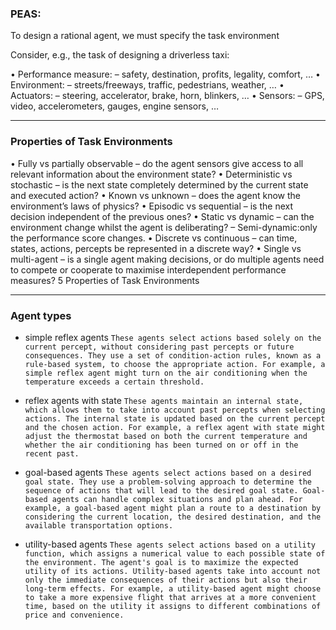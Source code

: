 
### PEAS:

To design a rational agent, we must specify the task environment

Consider, e.g., the task of designing a driverless taxi:

• Performance measure: – safety, destination, profits, legality, comfort, … 
• Environment: – streets/freeways, traffic, pedestrians, weather, … 
• Actuators: – steering, accelerator, brake, horn, blinkers, … 
• Sensors: – GPS, video, accelerometers, gauges, engine sensors, …

---

### Properties of Task Environments 

• Fully vs partially observable – do the agent sensors give access to all relevant information about the environment state? 
• Deterministic vs stochastic – is the next state completely determined by the current state and executed action? 
• Known vs unknown – does the agent know the environment’s laws of physics?
• Episodic vs sequential – is the next decision independent of the previous ones? • Static vs dynamic – can the environment change whilst the agent is deliberating? – Semi-dynamic:only the performance score changes. 
• Discrete vs continuous – can time, states, actions, percepts be represented in a discrete way? 
• Single vs multi-agent – is a single agent making decisions, or do multiple agents need to compete or cooperate to maximise interdependent performance measures? 5 Properties of Task Environments

----
### Agent types

- simple reflex agents 
`These agents select actions based solely on the current percept, without considering past percepts or future consequences. They use a set of condition-action rules, known as a rule-based system, to choose the appropriate action. For example, a simple reflex agent might turn on the air conditioning when the temperature exceeds a certain threshold.`

- reflex agents with state
`These agents maintain an internal state, which allows them to take into account past percepts when selecting actions. The internal state is updated based on the current percept and the chosen action. For example, a reflex agent with state might adjust the thermostat based on both the current temperature and whether the air conditioning has been turned on or off in the recent past.`

- goal-based agents 
`These agents select actions based on a desired goal state. They use a problem-solving approach to determine the sequence of actions that will lead to the desired goal state. Goal-based agents can handle complex situations and plan ahead. For example, a goal-based agent might plan a route to a destination by considering the current location, the desired destination, and the available transportation options.`

- utility-based agents
`These agents select actions based on a utility function, which assigns a numerical value to each possible state of the environment. The agent's goal is to maximize the expected utility of its actions. Utility-based agents take into account not only the immediate consequences of their actions but also their long-term effects. For example, a utility-based agent might choose to take a more expensive flight that arrives at a more convenient time, based on the utility it assigns to different combinations of price and convenience.`
